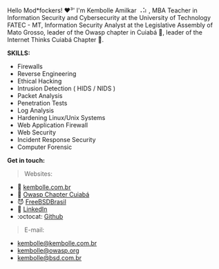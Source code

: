 ###
Hello Mod*fockers! :heart:³' 
I'm Kembolle Amilkar ⠠⠵ , MBA Teacher in Information Security and Cybersecurity at the University of Technology FATEC - MT, Information Security Analyst at the Legislative Assembly of Mato Grosso, leader of the Owasp chapter in Cuiabá :honeybee:, leader of the Internet Thinks Cuiabá Chapter :satellite:.

**SKILLS:**
- Firewalls
- Reverse Engineering
- Ethical Hacking
- Intrusion Detection ( HIDS / NIDS )
- Packet Analysis
- Penetration Tests
- Log Analysis
- Hardening Linux/Unix Systems
- Web Application Firewall
- Web Security
- Incident Response Security
- Computer Forensic

**Get in touch:** 
> Websites:
- :tophat: [kembolle.com.br](http://kembolle.com.br)
- :honeybee: [Owasp Chapter Cuiabá](https://owasp.org/www-chapter-cuiaba/) 
- :smiling_imp: [FreeBSDBrasil](http://www.free.bsd.com.br/)
- :bookmark: [LinkedIn](https://br.linkedin.com/in/kembolle)
- :octocat: [Github](https://github.com/Kembolle)

> E-mail: 
- kembolle@kembolle.com.br
- kembolle@owasp.org 
- kembolle@bsd.com.br

